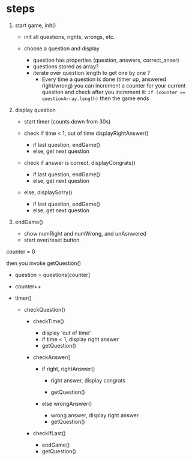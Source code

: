 # steps

1. start game, init()

   - init all questions, rights, wrongs, etc.


   - choose a question and display
     - question has properties (question, answers, correct_anser)
     - questions stored as array?
     - iterate over question.length to get one by one ? 
       - Every time a question is done (timer up, answered right/wrong) you can increment a counter for your current question and check after you increment it: `if (counter == questionArray.length)` then the game ends

2. display question

   - start timer (counts down from 30s)


   - check if time < 1, out of time displayRightAnswer()
     - if last question, endGame()
     - else, get next question
   - check if answer is correct, displayCongrats()
     - if last question, endGame()
     - else, get next question
   - else, displaySorry() 
     - if last question, endGame()
     - else, get next question

3. endGame()

   - show numRight and numWrong, and unAsnwered
   - start over/reset button









counter = 0

then you invoke getQuestion()

-   question  = questions[counter]

-   counter++

-   timer()

    -   checkQuestion()

        -   checkTime()

            - display 'out of time'
            - if time < 1, display right answer 
            - getQuestion()

        -   checkAnswer()

            -   if right, rightAnswer()

                - right answer, display congrats


                - getQuestion()

            -   else wrongAnswer()

                - wrong answer, display right answer
                - getQuestion()

        -   checkIfLast()

            - endGame()
            - getQuestion()



